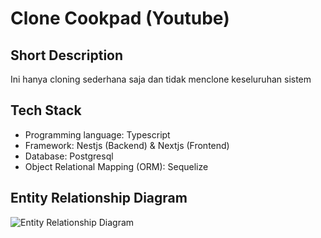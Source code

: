 # Clone Cookpad (Youtube)

## Short Description

Ini hanya cloning sederhana saja dan tidak menclone keseluruhan sistem

## Tech Stack

- Programming language: Typescript
- Framework: Nestjs (Backend) & Nextjs (Frontend)
- Database: Postgresql
- Object Relational Mapping (ORM): Sequelize

## Entity Relationship Diagram

![Entity Relationship Diagram](https://ik.imagekit.io/sarrahmanme/Screenshot%202024-06-06%20at%2012.36.17.png?updatedAt=1717652221571)
